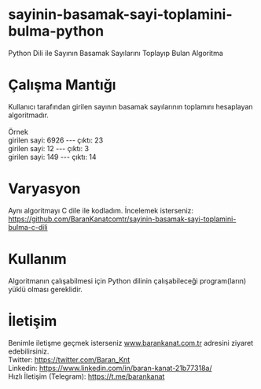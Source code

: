 # sayinin-basamak-sayi-toplamini-bulma-python
Python Dili ile Sayının Basamak Sayılarını Toplayıp Bulan Algoritma

# Çalışma Mantığı
Kullanıcı tarafından girilen sayının basamak sayılarının toplamını hesaplayan algoritmadır.<br><br>
Örnek<br>
girilen sayi: 6926 --- çıktı: 23<br>
girilen sayi: 12 --- çıktı: 3<br>
girilen sayi: 149 --- çıktı: 14<br>

# Varyasyon
Aynı algoritmayı C dile ile kodladım. İncelemek isterseniz: https://github.com/BaranKanatcomtr/sayinin-basamak-sayi-toplamini-bulma-c-dili

# Kullanım
Algoritmanın çalışabilmesi için Python dilinin çalışabileceği program(ların) yüklü olması gereklidir.

# İletişim
Benimle iletişme geçmek isterseniz www.barankanat.com.tr adresini ziyaret edebilirsiniz.                          
Twitter: https://twitter.com/Baran_Knt                          
Linkedin: https://www.linkedin.com/in/baran-kanat-21b77318a/                          
Hızlı İletişim (Telegram): https://t.me/barankanat                          
